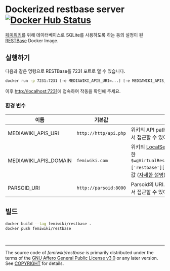 Dockerized restbase server [![Docker Hub Status]][Docker Hub Link]
========

[페미위키]를 위해 데이터베이스로 SQLite를 사용하도록 하는 등의 설정이 된 [RESTBase] Docker Image.

## 실행하기

다음과 같은 명령으로 RESTBase를 7231 포트로 열 수 있습니다.

```sh
docker run -p 7231:7231 [-e MEDIAWIKI_APIS_URI=...] [-e MEDIAWIKI_APIS_DOMAIN=...] [-e PARSOID_URI=...] femiwiki/restbase
```

이후 [http://localhost:7231](http://localhost:7231)에 접속하여 작동을 확인해 주세요.

### 환경 변수

이름 | 기본값 | 설명
--|--|--
MEDIAWIKI_APIS_URI | `http://http/api.php` | 위키의 API path. (도커 컨테이너 안에서 접근할 수 있어야 함)
MEDIAWIKI_APIS_DOMAIN | `femiwiki.com` | 위키의 [LocalSettings.php](https://www.mediawiki.org/wiki/Manual:LocalSettings.php)에서 정의한 `$wgVirtualRestConfig['modules']['restbase']['domain']`과 동일한 값 ([자세한 설명](https://www.mediawiki.org/wiki/RESTBase/Installation#Configuration))
PARSOID_URI | `http://parsoid:8000` | Parsoid의 URI. (도커 컨테이너 안에서 접근할 수 있어야 함)

## 빌드

```sh
docker build --tag femiwiki/restbase .
docker push femiwiki/restbase
```

&nbsp;

--------

The source code of *femiwiki/restbase* is primarily distributed under the terms
of the [GNU Affero General Public License v3.0] or any later version. See
[COPYRIGHT] for details.

[Docker Hub Status]: https://badgen.net/docker/pulls/femiwiki/restbase/?icon=docker&label=pulls
[Docker Hub Link]: https://hub.docker.com/r/femiwiki/restbase/
[페미위키]: https://femiwiki.com
[RESTBase]: https://www.mediawiki.org/wiki/RESTBase
[GNU Affero General Public License v3.0]: LICENSE
[COPYRIGHT]: COPYRIGHT
